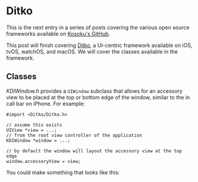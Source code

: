 # Ditko

This is the next entry in a series of posts covering the various open source frameworks available on [Kosoku's GitHub](https://github.com/Kosoku).

This post will finish covering [Ditko](https://github.com/Kosoku/Ditko), a UI-centric framework available on iOS, tvOS, watchOS, and macOS. We will cover the classes available in the framework.

## Classes

*KDIWindow.h* provides a `UIWindow` subclass that allows for an accessory view to be placed at the top or bottom edge of the window, similar to the in call bar on iPhone. For example:

```objc
#import <Ditko/Ditko.h>

// assume this exists
UIView *view = ...;
// from the root view controller of the application
KDIWindow *window = ...;

// by default the window will layout the accessory view at the top edge
window.accessoryView = view;
```

You could make something that looks like this:


